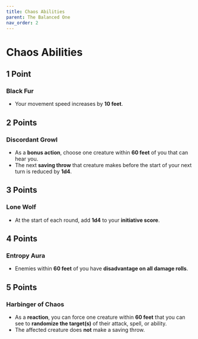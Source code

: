 ```yaml
---
title: Chaos Abilities
parent: The Balanced One
nav_order: 2
---
```


# Chaos Abilities

## 1 Point
### Black Fur
* Your movement speed increases by **10 feet**.

## 2 Points
### Discordant Growl
* As a **bonus action**, choose one creature within **60 feet** of you that can hear you.  
* The next **saving throw** that creature makes before the start of your next turn is reduced by **1d4**.

## 3 Points
### Lone Wolf
* At the start of each round, add **1d4** to your **initiative score**.

## 4 Points
### Entropy Aura
* Enemies within **60 feet** of you have **disadvantage on all damage rolls**.

## 5 Points
### Harbinger of Chaos
* As a **reaction**, you can force one creature within **60 feet** that you can see to **randomize the target(s)** of their attack, spell, or ability.  
* The affected creature does **not** make a saving throw.
